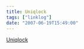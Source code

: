 ```yaml
---
title: Uniqlock
tags: ["linklog"]
date: "2007-06-19T15:49:00"
---
```


[Uniqlock](http://www.uniqlo.jp/uniqlock/)
